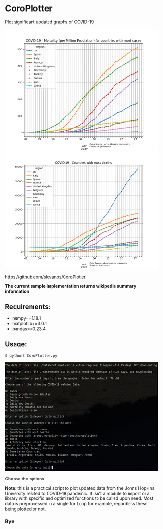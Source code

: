 # CoroPlotter

Plot significant updated graphs of COVID-19 

<img src="https://raw.githubusercontent.com/slovanos/images/master/coroplotter01.png" width=820>

<img src="https://raw.githubusercontent.com/slovanos/images/master/coroplotter02.png" width=820>

https://github.com/slovanos/CoroPlotter

**The current sample implementation returns wikipedia summary information**

## Requirements:

- numpy==1.18.1
- matplotlib==3.0.1
- pandas==0.23.4

## Usage:

```shell
$ python3 CoroPlotter.py
```
<img src="https://raw.githubusercontent.com/slovanos/images/master/coroplotter00.png" width=600>

Choose the options

**Note:** this is a practical script to plot updated data from the Johns Hopkins University related to COVID-19 pandemic. It isn't a module to import or a library with specific and optimized functions to be called upon need. Most data is preprocessed in a single for Loop for example, regardless these being plotted or not.

### Bye
